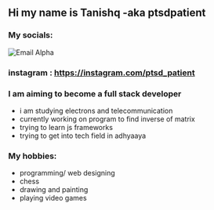 ## Hi my name is Tanishq -aka ptsdpatient

### My socials:
![Email Alpha](https://i.ibb.co/CM9Y3yt/IMG-20221211-WA0005.jpg)
### instagram : https://instagram.com/ptsd_patient

### I am aiming to become a full stack developer
- i am studying electrons and telecommunication 
- currently working on program to find inverse of matrix
- trying to learn js frameworks 
- trying to get into tech field in adhyaaya

### My hobbies:
- programming/ web designing 
- chess 
- drawing and painting
- playing video games


